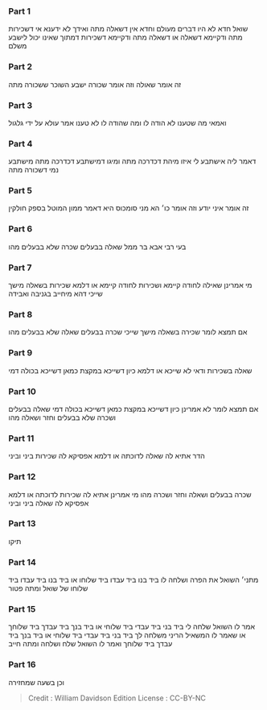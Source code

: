 
### Part 1
שואל חדא לא היו דברים מעולם וחדא אין דשאלה מתה ואידך לא ידענא אי דשכירות מתה ודקיימא דשאלה או דשאלה מתה ודקיימא דשכירות דמתוך שאינו יכול לישבע משלם

### Part 2
זה אומר שאולה וזה אומר שכורה ישבע השוכר ששכורה מתה

### Part 3
ואמאי מה שטענו לא הודה לו ומה שהודה לו לא טענו אמר עולא על ידי גלגול

### Part 4
דאמר ליה אישתבע לי איזו מיהת דכדרכה מתה ומיגו דמישתבע דכדרכה מתה מישתבע נמי דשכורה מתה

### Part 5
זה אומר איני יודע וזה אומר כו׳ הא מני סומכוס היא דאמר ממון המוטל בספק חולקין

### Part 6
בעי רבי אבא בר ממל שאלה בבעלים שכרה שלא בבעלים מהו

### Part 7
מי אמרינן שאילה לחודה קיימא ושכירות לחודה קיימא או דלמא שכירות בשאלה מישך שייכי דהא מיחייב בגניבה ואבידה

### Part 8
אם תמצא לומר שכירה בשאלה מישך שייכי שכרה בבעלים שאלה שלא בבעלים מהו

### Part 9
שאלה בשכירות ודאי לא שייכא או דלמא כיון דשייכא במקצת כמאן דשייכא בכולה דמי

### Part 10
אם תמצא לומר לא אמרינן כיון דשייכא במקצת כמאן דשייכא בכולה דמי שאלה בבעלים ושכרה שלא בבעלים וחזר ושאלה מהו

### Part 11
הדר אתיא לה שאלה לדוכתה או דלמא אפסיקא לה שכירות ביני וביני

### Part 12
שכרה בבעלים ושאלה וחזר ושכרה מהו מי אמרינן אתיא לה שכירות לדוכתה או דלמא אפסיקא לה שאלה ביני וביני

### Part 13
תיקו

### Part 14
מתני׳ השואל את הפרה ושלחה לו ביד בנו ביד עבדו ביד שלוחו או ביד בנו ביד עבדו ביד שלוחו של שואל ומתה פטור

### Part 15
אמר לו השואל שלחה לי ביד בני ביד עבדי ביד שלוחי או ביד בנך ביד עבדך ביד שלוחך או שאמר לו המשאיל הריני משלחה לך ביד בני ביד עבדי ביד שלוחי או ביד בנך ביד עבדך ביד שלוחך ואמר לו השואל שלח ושלחה ומתה חייב

### Part 16
וכן בשעה שמחזירה

>Credit : William Davidson Edition
>License : CC-BY-NC